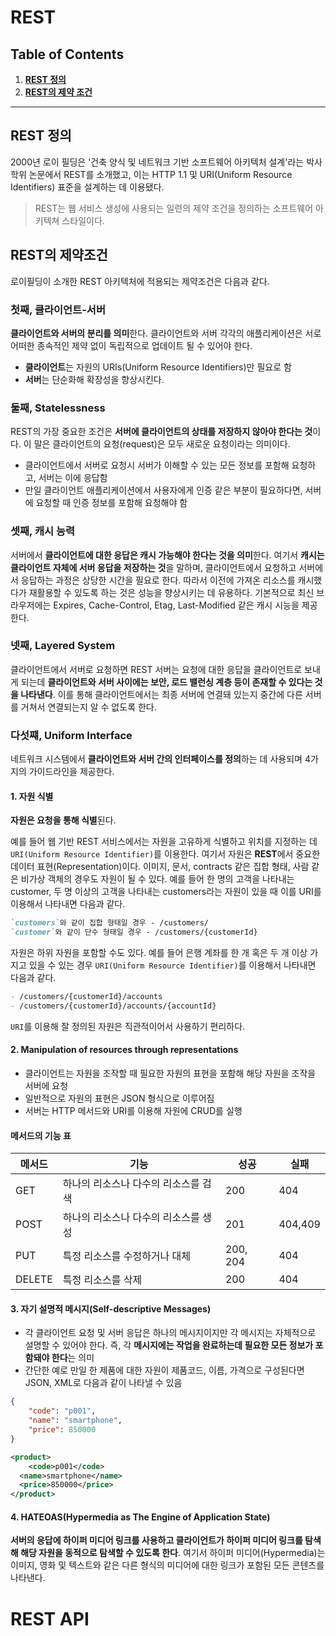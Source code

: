 # REST



## Table of Contents

1. **[REST 정의](#REST-정의)**
1. **[REST의 제약 조건](#REST의-제약-조건)**

---



## REST 정의

2000년 로이 필딩은 '건축 양식 및 네트워크 기반 소프트웨어 아키텍처 설계'라는 박사학위 논문에서 REST를 소개했고, 이는 HTTP 1.1 및 URI(Uniform Resource Identifiers) 표준을 설계하는 데 이용됐다.

> REST는 웹 서비스 생성에 사용되는 일련의 제약 조건을 정의하는 소프트웨어 아키텍쳐 스타일이다.

## REST의 제약조건

로이필딩이 소개한 REST 아키텍처에 적용되는 제약조건은 다음과 같다.

### **첫째, 클라이언트-서버**

**클라이언트와 서버의 분리를 의미**한다. 클라이언트와 서버 각각의 애플리케이션은 서로 어떠한 종속적인 제약 없이 독립적으로 업데이트 될 수 있어야 한다.

- **클라이언트**는 자원의 URIs(Uniform Resource Identifiers)만 필요로 함
- **서버**는 단순화해 확장성을 향상시킨다.

### **둘째, Statelessness**

REST의 가장 중요한 조건은 **서버에 클라이언트의 상태를 저장하지 않아야 한다는 것**이다. 이 말은 클라이언트의 요청(request)은 모두 새로운 요청이라는 의미이다.

- 클라이언트에서 서버로 요청시 서버가 이해할 수 있는 모든 정보를 포함해 요청하고, 서버는 이에 응답함
- 만일 클라이언트 애플리케이션에서 사용자에게 인증 같은 부분이 필요하다면, 서버에 요청할 때 인증 정보를 포함해 요청해야 함

### **셋째, 캐시 능력**

서버에서 **클라이언트에 대한 응답은 캐시 가능해야 한다는 것을 의미**한다. 여기서 **캐시는 클라이언트 자체에 서버 응답을 저장하는 것**을 말하며, 클라이언트에서 요청하고 서버에서 응답하는 과정은 상당한 시간을 필요로 한다. 따라서 이전에 가져온 리소스를 캐시했다가 재활용할 수 있도록 하는 것은 성능을 향상시키는 데 유용하다. 기본적으로 최신 브라우저에는 Expires, Cache-Control, Etag, Last-Modified 같은 캐시 시능을 제공한다.

### **넷째, Layered System**

클라이언트에서 서버로 요청하면 REST 서버는 요청에 대한 응답을 클라이언트로 보내게 되는데 **클라이언트와 서버 사이에는 보안, 로드 밸런싱 계층 등이 존재할 수 있다는 것을 나타낸다**. 이를 통해 클라이언트에서는 최종 서버에 연결돼 있는지 중간에 다른 서버를 거쳐서 연결되는지 알 수 없도록 한다.

### **다섯쨰, Uniform Interface**

네트워크 시스템에서 **클라이언트와 서버 간의 인터페이스를 정의**하는 데 사용되며 4가지의 가이드라인을 제공한다.

#### **1. 자원 식별**

**자원은 요청을 통해 식별**된다.

예를 들어 웹 기반 REST 서비스에서는 자원을 고유하게 식별하고 위치를 지정하는 데 `URI(Uniform Resource Identifier)`를 이용한다. 여기서 자원은 **REST**에서 중요한 데이터 표현(Representation)이다. 이미지, 문서, contracts 같은 집합 형태, 사람 같은 비가상 객체의 경우도 자원이 될 수 있다. 예를 들어 한 명의 고객을 나타내는 customer, 두 명 이상의 고객을 나타내는 customers라는 자원이 있을 때 이를 URI를 이용해서 나타내면 다음과 같다.


```markdown
`customers`와 같이 집합 형태일 경우 - /customers/ 
`customer`와 같이 단수 형태일 경우 - /customers/{customerId}
```

자원은 하위 자원을 포함할 수도 있다. 예를 들어 은행 계좌를 한 개 혹은 두 개 이상 가지고 있을 수 있는 경우 `URI(Uniform Resource Identifier)`를 이용해서 나타내면 다음과 같다.

```markdown
- /customers/{customerId}/accounts
- /customers/{customerId}/accounts/{accountId}
```

`URI`를 이용해 잘 정의된 자원은 직관적이어서 사용하기 편리하다.

#### **2. Manipulation of resources through representations**

- 클라이언트는 자원을 조작할 때 필요한 자원의 표현을 포함해 해당 자원을 조작을 서버에 요청
- 일반적으로 자원의 표현은 JSON 형식으로 이루어짐
- 서버는 HTTP 메서드와 URI를 이용해 자원에 CRUD를 실행

#### **메서드의 기능 표**

| 메서드 | 기능                                 | 성공     | 실패    |
| ------ | ------------------------------------ | -------- | ------- |
| GET    | 하나의 리소스나 다수의 리소스를 검색 | 200      | 404     |
| POST   | 하나의 리소스나 다수의 리소스를 생성 | 201      | 404,409 |
| PUT    | 특정 리소스를 수정하거나 대체        | 200, 204 | 404     |
| DELETE | 특정 리소스를 삭제                   | 200      | 404     |



#### **3. 자기 설명적 메시지(Self-descriptive Messages)**

- 각 클라이언트 요청 및 서버 응답은 하나의 메시지이지만 각 메시지는 자체적으로 설명할 수 있어야 한다.  즉, 각 **메시지에는 작업을 완료하는데 필요한 모든 정보가 포함돼야 한다**는 의미
- 간단한 예로 만일 한 제품에 대한 자원이 제품코드, 이름, 가격으로 구성된다면 JSON, XML로 다음과 같이 나타낼 수 있음

```json
{
	"code": "p001",
	"name": "smartphone",
	"price": 850000
}
```

```xml
<product>
	<code>p001</code>
  <name>smartphone</name>
  <price>850000</price>
</product>
```



#### **4. HATEOAS(Hypermedia as The Engine of Application State)**

**서버의 응답에 하이퍼 미디어 링크를 사용하고 클라이언트가 하이퍼 미디어 링크를 탐색해 해당 자원을 동적으로 탐색할 수 있도록 한다**. 여기서 하이퍼 미디어(Hypermedia)는 이미지, 영화 및 텍스트와 같은 다른 형식의 미디어에 대한 링크가 포함된 모든 콘텐츠를 나타낸다.

# REST API


